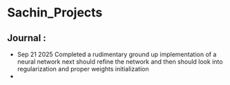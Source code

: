 # Sachin_Projects
## Journal :
- Sep 21 2025 Completed a rudimentary ground up implementation of a neural network next should refine the network and then should look into regularization and proper weights initialization
- 
